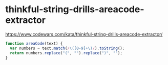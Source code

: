 # thinkful-string-drills-areacode-extractor
https://www.codewars.com/kata/thinkful-string-drills-areacode-extractor/


```javascript
function areaCode(text) {
  var numbers = text.match(/\([0-9]+\)/).toString();
  return numbers.replace("(", "").replace(")", "");
}
```
